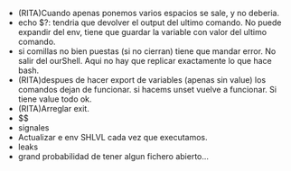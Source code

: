- (RITA)Cuando apenas ponemos varios espacios se sale, y no deberia.
- echo $?: tendria que devolver el output del ultimo comando. No puede expandir del env, tiene que guardar la variable con valor del ultimo comando.
- si comillas no bien puestas (si no cierran) tiene que mandar error. No salir del ourShell. Aqui no hay que replicar exactamente lo que hace bash.
- (RITA)despues de hacer export de variables (apenas sin value) los comandos dejan de funcionar. si hacems unset vuelve a funcionar. Si tiene value todo ok.
- (RITA)Arreglar exit.
- $$
- signales
- Actualizar e env SHLVL cada vez que executamos.
- leaks
- grand probabilidad de tener algun fichero abierto...
